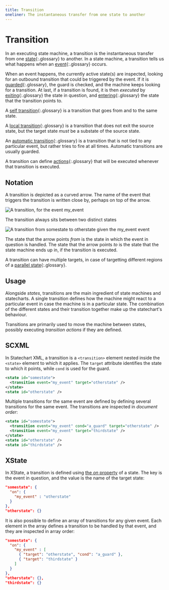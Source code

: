 ```yaml
---
title: Transition
oneliner: The instantaneous transfer from one state to another
---
```


# Transition

In an executing state machine, a transition is the instantaneous transfer from one [state](state.html){:.glossary} to another. In a state machine, a transition tells us what happens when an [event](event.html){:.glossary} occurs.

When an event happens, the currently active state(s) are inspected, looking for an outbound transition that could be triggered by the event. If it is [guarded](guard.html){:.glossary}, the guard is checked, and the machine keeps looking for a transition. At last, if a transition is found, it is then _executed_ by [exiting](exit.html){:.glossary} the state in question, and [entering](enter.html){:.glossary} the state that the transition points to.

A [self transition](self-transition.html){:.glossary} is a transition that goes from and to the same state.

A [local transition](local-transition.html){:.glossary} is a transition that does not exit the source state, but the target state _must_ be a substate of the source state.

An [automatic transition](automatic-transition.html){:.glossary} is a transition that is not tied to any particular event, but rather tries to fire at all times. Automatic transitions are usually guarded.

A transition can define [actions](action.html){:.glossary} that will be executed whenever that transition is executed.

## Notation

A transition is depicted as a curved arrow. The name of the event that triggers the transition is written close by, perhaps on top of the arrow.

![A transition, for the event _my_event_](event-arrow.svg)

The transition always sits between two distinct states

![A transition from _somestate_ to _otherstate_ given the _my_event_ event](event.svg)

The state that the arrow points _from_ is the state in which the event in question is handled. The state that the arrow points _to_ is the state that the state machine ends up in, if the transition is executed.

A transition can have multiple targets, in case of targetting different regions of a [parallel state](parallel-state.html){:.glossary}.

## Usage

Alongside _states_, transitions are the main ingredient of state machines and statecharts. A single transition defines how the machine might react to a particular event in case the machine is in a particular state. The combination of the different states and their transition together make up the statechart's behaviour.

Transitions are primarily used to move the machine between states, possibly executing _transition actions_ if they are defined.

## SCXML

In Statechart XML, a transition is a `<transition>` element nested inside the `<state>` element to which it applies. The `target` attribute identifies the state to which it points, while `cond` is used for the guard.

```xml
<state id="somestate">
  <transition event="my_event" target="otherstate" />
</state>
<state id="otherstate" />
```

Multiple transitions for the same event are defined by defining several transitions for the same event. The transitions are inspected in _document order_:

```xml
<state id="somestate">
  <transition event="my_event" cond="a_guard" target="otherstate" />
  <transition event="my_event" target="thirdstate" />
</state>
<state id="otherstate" />
<state id="thirdstate" />
```

## XState

In XState, a transition is defined using [the _on_ property](https://xstate.js.org/docs/guides/transitions.html) of a state. The key is the event in question, and the value is the name of the target state:

```json
"somestate": {
  "on": {
    "my_event" : "otherstate"
  }
},
"otherstate": {}
```

It is also possible to define an array of transitions for any given event. Each element in the array defines a transition to be handled by that event, and they are inspected in array order:

```json
"somestate": {
  "on": {
    "my_event" : [
      { "target": "otherstate", "cond": "a_guard" },
      { "target": "thirdstate" }
    ]
  }
},
"otherstate": {},
"thirdstate": {}
```
